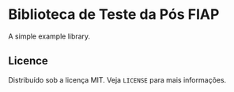 # Biblioteca de Teste da Pós FIAP

A simple example library.

## Licence

Distribuído sob a licença MIT. Veja `LICENSE` para mais informações.
